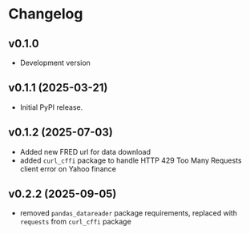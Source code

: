 # Changelog

## v0.1.0

- Development version

## v0.1.1 (2025-03-21)

- Initial PyPI release.

## v0.1.2 (2025-07-03)

- Added new FRED url for data download
- added `curl_cffi` package to handle HTTP 429 Too Many Requests client error on Yahoo finance

## v0.2.2 (2025-09-05)

- removed `pandas_datareader` package requirements, replaced with `requests` from `curl_cffi` package
